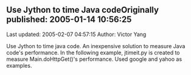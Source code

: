 ## Use Jython to time Java codeOriginally published: 2005-01-14 10:56:25 
Last updated: 2005-02-07 04:57:15 
Author: Victor Yang 
 
Use Jython to time java code. An inexpensive solution to measure Java code's performance. In the following example, jtimeit.py is created to measure Main.doHttpGet()'s performance. Used google and yahoo as examples.